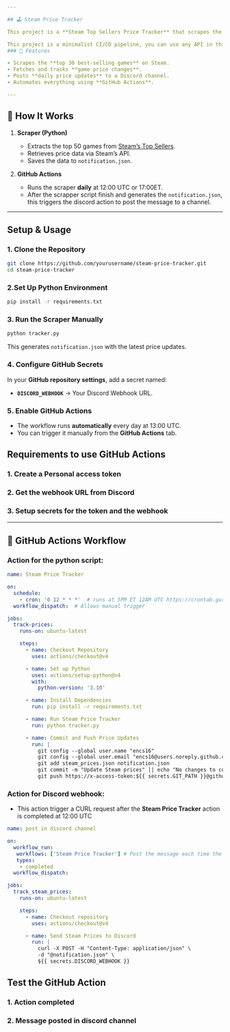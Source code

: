 ```yaml
---

## 🕹️ Steam Price Tracker

This project is a **Steam Top Sellers Price Tracker** that scrapes the top 50 best-selling games from Steam, checks their current prices, and posts updates to a **Discord channel** using GitHub Actions.

This project is a minimalist CI/CD pipeline, you can use any API in this case we are using the steam API to get the top 30 best-selling games, checks their current prices, tracks discounts and posts updates to Discord channel using GitHub Actions.
### 📌 Features

- Scrapes the **top 30 best-selling games** on Steam.
- Fetches and tracks **game price changes**.
- Posts **daily price updates** to a Discord channel.
- Automates everything using **GitHub Actions**.

---
```


## 🚀 How It Works

1. **Scraper (Python)**
    
    - Extracts the top 50 games from [Steam’s Top Sellers](https://store.steampowered.com/search/?filter=topsellers).
    - Retrieves price data via Steam’s API.
    - Saves the data to `notification.json`.
2. **GitHub Actions**
    
    - Runs the scraper **daily** at 12:00 UTC or 17:00ET.
    - After the scrapper script finish and generates the `notification.json`, this triggers the discord action to post the message to a channel.

---

##  Setup & Usage

###  1. Clone the Repository

```sh
git clone https://github.com/yourusername/steam-price-tracker.git
cd steam-price-tracker
```

###  2.Set Up Python Environment

```sh
pip install -r requirements.txt
```

### 3. Run the Scraper Manually

```sh
python tracker.py
```

This generates `notification.json` with the latest price updates.

### 4️. Configure GitHub Secrets

In your **GitHub repository settings**, add a secret named:

- **`DISCORD_WEBHOOK`** → Your Discord Webhook URL.

### 5️. Enable GitHub Actions

- The workflow runs **automatically** every day at 13:00 UTC.
- You can trigger it manually from the **GitHub Actions** tab.
## Requirements to use GitHub Actions

### 1. Create a Personal access token



### 2. Get the webhook URL from Discord



### 3. Setup secrets for the token and the webhook


---

## 📌 GitHub Actions Workflow
### Action for the python script:

```yaml
name: Steam Price Tracker

on:
  schedule:
    - cron: '0 12 * * *'  # runs at 5PM ET 12AM UTC https://crontab.guru/
  workflow_dispatch:  # Allows manual trigger

jobs:
  track-prices:
    runs-on: ubuntu-latest

    steps:
      - name: Checkout Repository
        uses: actions/checkout@v4

      - name: Set up Python
        uses: actions/setup-python@v4
        with:
          python-version: '3.10'

      - name: Install Dependencies
        run: pip install -r requirements.txt

      - name: Run Steam Price Tracker
        run: python tracker.py 

      - name: Commit and Push Price Updates
        run: |
          git config --global user.name "encs16"
          git config --global user.email "encs16@users.noreply.github.com"
          git add steam_prices.json notification.json
          git commit -m "Update Steam prices" || echo "No changes to commit"
          git push https://x-access-token:${{ secrets.GIT_PATH }}@github.com/encs16/steamTestPriceTracker.git main
```

### Action for Discord webhook:
- This action trigger a CURL request after the **Steam Price Tracker** action is completed at 12:00 UTC
```yaml
name: post in discord channel

on:
  workflow_run:
   workflows: ['Steam Price Tracker'] # Post the message each time the python script is completed.
   types:
    - completed
  workflow_dispatch:  

jobs:
  track_steam_prices:
    runs-on: ubuntu-latest

    steps:
      - name: Checkout repository
        uses: actions/checkout@v4

      - name: Send Steam Prices to Discord
        run: |
          curl -X POST -H "Content-Type: application/json" \
          -d "@notification.json" \
          ${{ secrets.DISCORD_WEBHOOK }}
```

## Test the GitHub Action

### 1. Action completed

### 2. Message posted in discord channel

